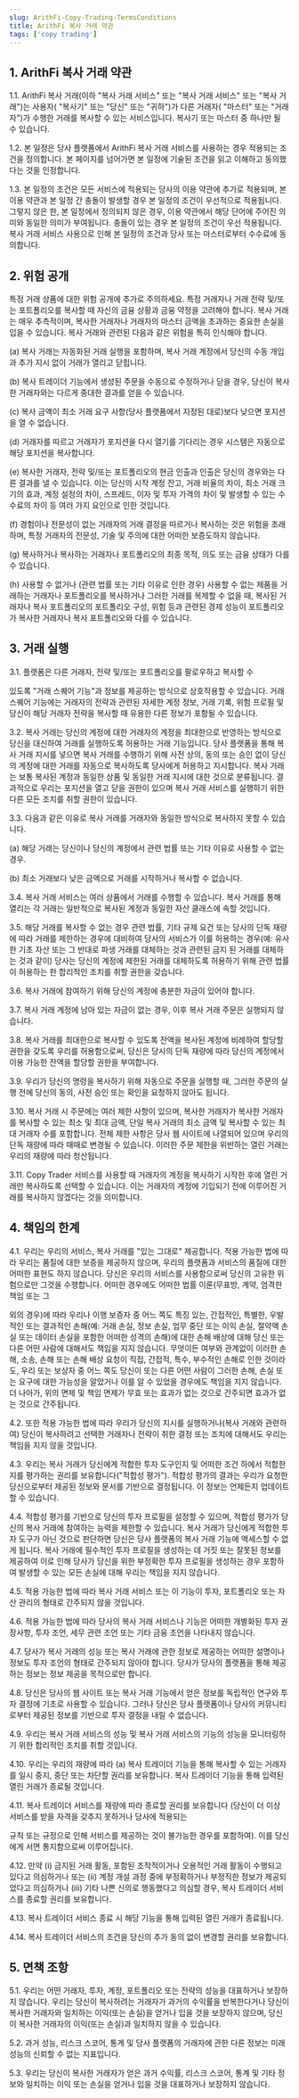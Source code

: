 ```yaml
---
slug: ArithFi-Copy-Trading-TermsConditions
title: ArithFi 복사 거래 약관
tags: ['copy trading']
---
```


## **1. ArithFi 복사 거래 약관**

1.1. ArithFi 복사 거래(이하 "복사 거래 서비스" 또는 "복사 거래 서비스" 또는 "복사 거래")는 사용자( "복사기" 또는 "당신" 또는 "귀하")가 다른 거래자( "마스터" 또는 "거래자")가 수행한 거래를 복사할 수 있는 서비스입니다. 복사기 또는 마스터 중 하나만 될 수 있습니다.

1.2. 본 일정은 당사 플랫폼에서 ArithFi 복사 거래 서비스를 사용하는 경우 적용되는 조건을 정의합니다. 본 페이지를 넘어가면 본 일정에 기술된 조건을 읽고 이해하고 동의했다는 것을 인정합니다.

1.3. 본 일정의 조건은 모든 서비스에 적용되는 당사의 이용 약관에 추가로 적용되며, 본 이용 약관과 본 일정 간 충돌이 발생할 경우 본 일정의 조건이 우선적으로 적용됩니다. 그렇지 않은 한, 본 일정에서 정의되지 않은 경우, 이용 약관에서 해당 단어에 주어진 의미와 동일한 의미가 부여됩니다. 충돌이 있는 경우 본 일정의 조건이 우선 적용됩니다. 복사 거래 서비스 사용으로 인해 본 일정의 조건과 당사 또는 마스터로부터 수수료에 동의합니다.

## **2. 위험 공개**

특정 거래 상품에 대한 위험 공개에 추가로 주의하세요. 특정 거래자나 거래 전략 및/또는 포트폴리오를 복사할 때 자신의 금융 상황과 금융 약정을 고려해야 합니다. 복사 거래는 매우 추측적이며, 복사한 거래자나 거래자의 마스터 금액을 초과하는 중요한 손실을 입을 수 있습니다. 복사 거래와 관련된 다음과 같은 위험을 특히 인식해야 합니다.

(a) 복사 거래는 자동화된 거래 실행을 포함하며, 복사 거래 계정에서 당신의 수동 개입과 추가 지시 없이 거래가 열리고 닫힙니다.

(b) 복사 트레이더 기능에서 생성된 주문을 수동으로 수정하거나 닫을 경우, 당신이 복사한 거래자와는 다르게 중대한 결과를 얻을 수 있습니다.

(c) 복사 금액이 최소 거래 요구 사항(당사 플랫폼에서 지정된 대로)보다 낮으면 포지션을 열 수 없습니다.

(d) 거래자를 따르고 거래자가 포지션을 다시 열기를 기다리는 경우 시스템은 자동으로 해당 포지션을 복사합니다.

(e) 복사한 거래자, 전략 및/또는 포트폴리오의 현금 인출과 인출은 당신의 경우와는 다른 결과를 낼 수 있습니다. 이는 당신의 시작 계정 잔고, 거래 비율의 차이, 최소 거래 크기의 효과, 계정 설정의 차이, 스프레드, 이자 및 투자 가격의 차이 및 발생할 수 있는 수수료의 차이 등 여러 가지 요인으로 인한 것입니다.

(f) 경험이나 전문성이 없는 거래자의 거래 결정을 따르거나 복사하는 것은 위험을 초래하며, 특정 거래자의 전문성, 기술 및 주의에 대한 어떠한 보증도하지 않습니다.

(g) 복사하거나 복사하는 거래자나 포트폴리오의 최종 목적, 의도 또는 금융 상태가 다를 수 있습니다.

(h) 사용할 수 없거나 (관련 법률 또는 기타 이유로 인한 경우) 사용할 수 없는 제품을 거래하는 거래자나 포트폴리오를 복사하거나 그러한 거래를 복제할 수 없을 때, 복사된 거래자나 복사 포트폴리오의 포트폴리오 구성, 위험 등과 관련된 경제 성능이 포트폴리오가 복사한 거래자나 복사 포트폴리오와 다를 수 있습니다.

## **3. 거래 실행**

3.1. 플랫폼은 다른 거래자, 전략 및/또는 포트폴리오를 팔로우하고 복사할 수

 있도록 "거래 스퀘어 기능"과 정보를 제공하는 방식으로 상호작용할 수 있습니다. 거래 스퀘어 기능에는 거래자의 전략과 관련된 자세한 계정 정보, 거래 기록, 위험 프로필 및 당신이 해당 거래자 전략을 복사할 때 유용한 다른 정보가 포함될 수 있습니다.

3.2. 복사 거래는 당신의 계정에 대한 거래자의 계정을 최대한으로 반영하는 방식으로 당신을 대신하여 거래를 실행하도록 허용하는 거래 기능입니다. 당사 플랫폼을 통해 복사 거래 지시를 넣으면 복사 거래를 수행하기 위해 사전 상의, 동의 또는 승인 없이 당신의 계정에 대한 거래를 자동으로 복사하도록 당사에게 허용하고 지시합니다. 복사 거래는 보통 복사된 계정과 동일한 상품 및 동일한 거래 지시에 대한 것으로 분류됩니다. 결과적으로 우리는 포지션을 열고 닫을 권한이 있으며 복사 거래 서비스를 실행하기 위한 다른 모든 조치를 취할 권한이 있습니다.

3.3. 다음과 같은 이유로 복사 거래를 거래자와 동일한 방식으로 복사하지 못할 수 있습니다.

(a) 해당 거래는 당신이나 당신의 계정에서 관련 법률 또는 기타 이유로 사용할 수 없는 경우.

(b) 최소 거래보다 낮은 금액으로 거래를 시작하거나 복사할 수 없습니다.

3.4. 복사 거래 서비스는 여러 상품에서 거래를 수행할 수 있습니다. 복사 거래를 통해 열리는 각 거래는 일반적으로 복사된 계정과 동일한 자산 클래스에 속할 것입니다.

3.5. 해당 거래를 복사할 수 없는 경우 관련 법률, 기타 규제 요건 또는 당사의 단독 재량에 따라 거래를 제한하는 경우에 대비하여 당사의 서비스가 이를 허용하는 경우(예: 유사한 기초 자산 또는 그 반대로 파생 거래를 대체하는 것과 관련된 금지 된 거래를 대체하는 것과 같이) 당사는 당신의 계정에 제한된 거래를 대체하도록 허용하기 위해 관련 법률이 허용하는 한 합리적인 조치를 취할 권한을 갖습니다.

3.6. 복사 거래에 참여하기 위해 당신의 계정에 충분한 자금이 있어야 합니다.

3.7. 복사 거래 계정에 남아 있는 자금이 없는 경우, 이후 복사 거래 주문은 실행되지 않습니다.

3.8. 복사 거래를 최대한으로 복사할 수 있도록 잔액을 복사된 계정에 비례하여 할당할 권한을 갖도록 우리를 허용함으로써, 당신은 당사의 단독 재량에 따라 당신의 계정에서 이용 가능한 잔액을 할당할 권한을 부여합니다.

3.9. 우리가 당신의 명령을 복사하기 위해 자동으로 주문을 실행할 때, 그러한 주문의 실행 전에 당신의 동의, 사전 승인 또는 확인을 요청하지 않아도 됩니다.

3.10. 복사 거래 시 주문에는 여러 제한 사항이 있으며, 복사한 거래자가 복사한 거래자를 복사할 수 있는 최소 및 최대 금액, 단일 복사 거래의 최소 금액 및 복사할 수 있는 최대 거래자 수를 포함합니다. 전체 제한 사항은 당사 웹 사이트에 나열되어 있으며 우리의 단독 재량에 따라 때때로 변경될 수 있습니다. 이러한 주문 제한을 위반하는 열린 거래는 우리의 재량에 따라 청산됩니다.

3.11. Copy Trader 서비스를 사용할 때 거래자의 계정을 복사하기 시작한 후에 열린 거래만 복사하도록 선택할 수 있습니다. 이는 거래자의 계정에 기입되기 전에 이루어진 거래를 복사하지 않겠다는 것을 의미합니다.

## **4. 책임의 한계**

4.1. 우리는 우리의 서비스, 복사 거래를 "있는 그대로" 제공합니다. 적용 가능한 법에 따라 우리는 품질에 대한 보증을 제공하지 않으며, 우리의 플랫폼과 서비스의 품질에 대한 어떠한 표현도 하지 않습니다. 당신은 우리의 서비스를 사용함으로써 당신의 고유한 위험으로만 그것을 수행합니다. 어떠한 경우에도 어떠한 법률 이론(무표방, 계약, 엄격한 책임 또는 그

 외의 경우)에 따라 우리나 이행 보증자 중 어느 쪽도 특징 있는, 간접적인, 특별한, 우발적인 또는 결과적인 손해(예: 거래 손실, 정보 손실, 업무 중단 또는 이익 손실, 절약액 손실 또는 데이터 손실을 포함한 어떠한 성격의 손해)에 대한 손해 배상에 대해 당신 또는 다른 어떤 사람에 대해서도 책임을 지지 않습니다. 무엇이든 여부와 관계없이 이러한 손해, 소송, 손해 또는 손해 배상 요청이 직접, 간접적, 특수, 부수적인 손해로 인한 것이라도, 우리 또는 보상자 중 어느 쪽도 당신이 또는 다른 어떤 사람이 그러한 손해, 손실 또는 요구에 대한 가능성을 알았거나 이를 알 수 있었을 경우에도 책임을 지지 않습니다. 더 나아가, 위의 면제 및 책임 면제가 무효 또는 효과가 없는 것으로 간주되면 효과가 없는 것으로 간주됩니다.

4.2. 또한 적용 가능한 법에 따라 우리가 당신의 지시를 실행하거나(복사 거래와 관련하여) 당신이 복사하려고 선택한 거래자나 전략이 취한 결정 또는 조치에 대해서도 우리는 책임을 지지 않을 것입니다.

4.3. 우리는 복사 거래가 당신에게 적합한 투자 도구인지 및 어떠한 조건 하에서 적합한지를 평가하는 권리를 보유합니다("적합성 평가"). 적합성 평가의 결과는 우리가 요청한 당신으로부터 제공된 정보와 문서를 기반으로 결정됩니다. 이 정보는 언제든지 업데이트할 수 있습니다.

4.4. 적합성 평가를 기반으로 당신의 투자 프로필을 설정할 수 있으며, 적합성 평가가 당신의 복사 거래에 참여하는 능력을 제한할 수 있습니다. 복사 거래가 당신에게 적합한 투자 도구가 아닌 것으로 판단하면 당신은 당사 플랫폼의 복사 거래 기능에 액세스할 수 없게 됩니다. 복사 거래에 필수적인 투자 프로필을 생성하는 데 거짓 또는 잘못된 정보를 제공하여 이로 인해 당사가 당신을 위한 부정확한 투자 프로필을 생성하는 경우 포함하여 발생할 수 있는 모든 손실에 대해 우리는 책임을 지지 않습니다.

4.5. 적용 가능한 법에 따라 복사 거래 서비스 또는 이 기능이 투자, 포트폴리오 또는 자산 관리의 형태로 간주되지 않을 것입니다.

4.6. 적용 가능한 법에 따라 당사의 복사 거래 서비스나 기능은 어떠한 개별화된 투자 권장사항, 투자 조언, 세무 관련 조언 또는 기타 금융 조언을 나타내지 않습니다.

4.7. 당사가 복사 거래의 성능 또는 복사 거래에 관한 정보로 제공하는 어떠한 설명이나 정보도 투자 조언의 형태로 간주되지 않아야 합니다. 당사가 당사의 플랫폼을 통해 제공하는 정보는 정보 제공을 목적으로만 합니다.

4.8. 당신은 당사의 웹 사이트 또는 복사 거래 기능에서 얻은 정보를 독립적인 연구와 투자 결정에 기초로 사용할 수 있습니다. 그러나 당신은 당사 플랫폼이나 당사의 커뮤니티로부터 제공된 정보를 기반으로 투자 결정을 내릴 수 없습니다.

4.9. 우리는 복사 거래 서비스의 성능 및 복사 거래 서비스의 기능의 성능을 모니터링하기 위한 합리적인 조치를 취할 것입니다.

4.10. 우리는 우리의 재량에 따라 (a) 복사 트레이더 기능을 통해 복사할 수 있는 거래자를 일시 중지, 중단 또는 차단할 권리를 보유합니다. 복사 트레이더 기능을 통해 입력된 열린 거래가 종료될 것입니다.

4.11. 복사 트레이더 서비스를 재량에 따라 종료할 권리를 보유합니다 (당신이 더 이상 서비스를 받을 자격을 갖추지 못하거나 당사에 적용되는

 규칙 또는 규정으로 인해 서비스를 제공하는 것이 불가능한 경우를 포함하여). 이를 당신에게 서면 통지함으로써 이루어집니다.

4.12. 만약 (i) 금지된 거래 활동, 포함된 조작적이거나 오용적인 거래 활동이 수행되고 있다고 의심하거나 또는 (ii) 계정 개설 과정 중에 부정확하거나 부정직한 정보가 제공되었다고 의심하거나 (iii) 기타 나쁜 신의로 행동했다고 의심할 경우, 복사 트레이더 서비스를 종료할 권리를 보유합니다.

4.13. 복사 트레이더 서비스 종료 시 해당 기능을 통해 입력된 열린 거래가 종료됩니다.

4.14. 복사 트레이더 서비스의 조건을 당신의 추가 동의 없이 변경할 권리를 보유합니다.

## **5. 면책 조항**

5.1. 우리는 어떤 거래자, 투자, 계정, 포트폴리오 또는 전략의 성능을 대표하거나 보장하지 않습니다. 우리는 당신이 복사하려는 거래자가 과거의 수익률을 반복한다거나 당신이 복사한 거래자와 일치하는 이익(또는 손실)을 얻거나 입을 것을 보장하지 않으며, 당신이 복사한 거래자의 이익(또는 손실)과 일치하지 않을 수 있습니다.

5.2. 과거 성능, 리스크 스코어, 통계 및 당사 플랫폼의 거래자에 관한 다른 정보는 미래 성능의 신뢰할 수 없는 지표입니다.

5.3. 우리는 당신이 복사한 거래자가 얻은 과거 수익률, 리스크 스코어, 통계 및 기타 정보와 일치하는 이익 또는 손실을 얻거나 입을 것을 대표하거나 보장하지 않습니다.
